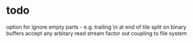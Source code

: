 todo
=======

option for ignore empty parts - e.g. trailing \n at end of tile
split on binary buffers
accept any arbitary read stream factor out coupling to file system


